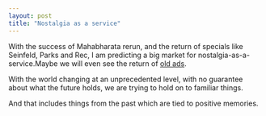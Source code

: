 ```yaml
---
layout: post
title: "Nostalgia as a service"
---
```

With the success of Mahabharata rerun, and the return of specials like Seinfeld, Parks and Rec, I am predicting a big market for nostalgia-as-a-service.Maybe we will even see the return of [old ads](https://www.youtube.com/watch?v=-H4GWUkdhps).

With the world changing at an unprecedented level, with no guarantee about what the future holds, we are trying to hold on to familiar things.

And that includes things from the past which are tied to positive memories.
